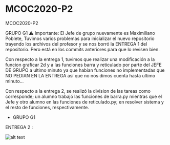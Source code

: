 # MCOC2020-P2
MCOC2020-P2

GRUPO G1 
⚠️ Importante: El Jefe de grupo nuevamente es Maximiliano Poblete, 
Tuvimos varios problemas para inicializar el nuevo repositorio trayendo los archivos del profesor y se nos borró la ENTREGA 1 del repositorio. Pero está en los commits anteriores para que lo revisen bien. 

Con respecto a la entrega 1, tuvimos que realizar una modificación a la funcion graficar 2d y a las funciones barra y reticulado por parte del JEFE DE GRUPO a ultimo minuto ya que habían funciones no implementadas que NO PEDIAN EN LA ENTREGA así que no nos dimos cuenta hasta ultimo minuto... 

Con respecto a la entrega 2, se realizó la division de las tareas como corresponde; un alumno trabajó las funciones de barra.py mientras que el Jefe y otro alumno en las funciones de reticulado.py; en resolver sistema y el resto de funciones, respectivamente. 

- GRUPO G1


ENTREGA 2 :

![alt text](   https://github.com/maxipoblete/MCOC2020-P2/blob/master/Captura%20de%20Pantalla%202020-10-01%20a%20la(s)%2022.39.52.png  )
